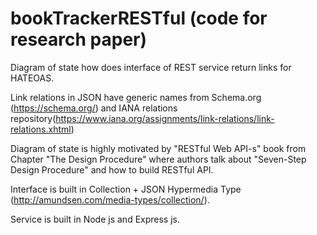 # bookTrackerRESTful (code for research paper)

Diagram of state how does interface of REST service return links for HATEOAS.

Link relations in JSON have generic names from Schema.org (https://schema.org/) and
IANA relations repository(https://www.iana.org/assignments/link-relations/link-relations.xhtml)

Diagram of state is highly motivated by "RESTful Web API-s" book from Chapter "The Design Procedure" 
where authors talk about "Seven-Step Design Procedure" and how to build RESTful API.

Interface is built in Collection + JSON Hypermedia Type (http://amundsen.com/media-types/collection/).

Service is built in Node js and Express js.





